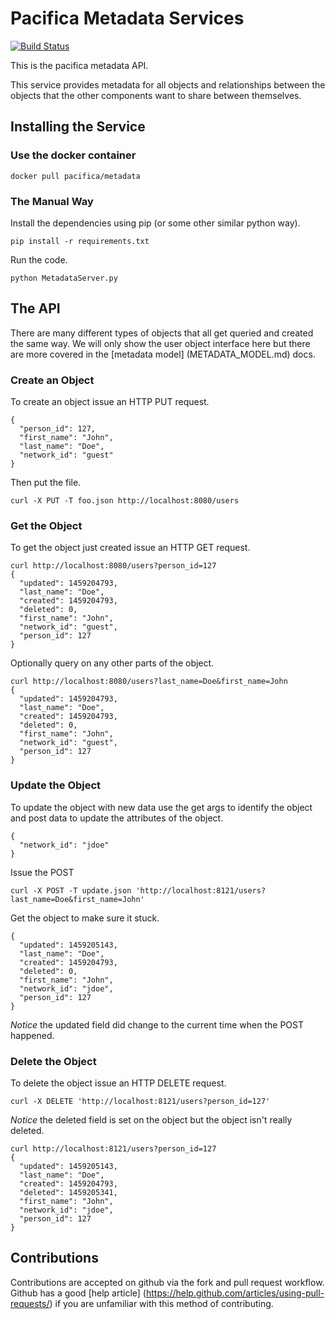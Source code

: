 # Pacifica Metadata Services
[![Build Status](https://travis-ci.org/EMSL-MSC/pacifica-metadata.svg?branch=master)](https://travis-ci.org/EMSL-MSC/pacifica-metadata)

This is the pacifica metadata API.

This service provides metadata for all objects and relationships
between the objects that the other components want to share between
themselves.

## Installing the Service

### Use the docker container

```
docker pull pacifica/metadata
```

### The Manual Way

Install the dependencies using pip (or some other similar python way).
```
pip install -r requirements.txt
```

Run the code.
```
python MetadataServer.py
```

## The API

There are many different types of objects that all get queried and
created the same way. We will only show the user object interface
here but there are more covered in the [metadata model]
(METADATA_MODEL.md) docs.

### Create an Object

To create an object issue an HTTP PUT request.

```
{
  "person_id": 127,
  "first_name": "John",
  "last_name": "Doe",
  "network_id": "guest"
}
```

Then put the file.
```
curl -X PUT -T foo.json http://localhost:8080/users
```

### Get the Object

To get the object just created issue an HTTP GET request.

```
curl http://localhost:8080/users?person_id=127
{
  "updated": 1459204793,
  "last_name": "Doe",
  "created": 1459204793,
  "deleted": 0,
  "first_name": "John",
  "network_id": "guest",
  "person_id": 127
}
```

Optionally query on any other parts of the object.

```
curl http://localhost:8080/users?last_name=Doe&first_name=John
{
  "updated": 1459204793,
  "last_name": "Doe",
  "created": 1459204793,
  "deleted": 0,
  "first_name": "John",
  "network_id": "guest",
  "person_id": 127
}
```

### Update the Object

To update the object with new data use the get args to identify the
object and post data to update the attributes of the object.

```
{
  "network_id": "jdoe"
}
```

Issue the POST
```
curl -X POST -T update.json 'http://localhost:8121/users?last_name=Doe&first_name=John'
```

Get the object to make sure it stuck.
```
{
  "updated": 1459205143,
  "last_name": "Doe",
  "created": 1459204793,
  "deleted": 0,
  "first_name": "John",
  "network_id": "jdoe",
  "person_id": 127
}
```

*Notice* the updated field did change to the current time when the 
POST happened.

### Delete the Object

To delete the object issue an HTTP DELETE request.
```
curl -X DELETE 'http://localhost:8121/users?person_id=127'
```

*Notice* the deleted field is set on the object but the object isn't 
really deleted.

```
curl http://localhost:8121/users?person_id=127
{
  "updated": 1459205143,
  "last_name": "Doe",
  "created": 1459204793,
  "deleted": 1459205341,
  "first_name": "John",
  "network_id": "jdoe",
  "person_id": 127
}
```

## Contributions

Contributions are accepted on github via the fork and pull request
workflow. Github has a good [help article]
(https://help.github.com/articles/using-pull-requests/) if you are
unfamiliar with this method of contributing.
